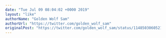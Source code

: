 ```yaml
---
date: "Tue Jul 09 08:04:02 +0000 2019"
layout: "like"
authorName: "Golden Wolf Sam"
authorUrl: "https://twitter.com/golden_wolf_sam"
originalPost: "https://twitter.com/golden_wolf_sam/status/1148503060521635840"
---
```

